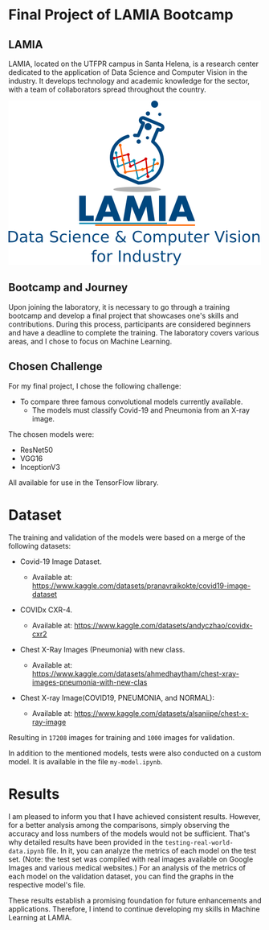 # Final Project of LAMIA Bootcamp

## LAMIA

LAMIA, located on the UTFPR campus in Santa Helena, is a research center dedicated to the application of Data Science and Computer Vision in the industry. It develops technology and academic knowledge for the sector, with a team of collaborators spread throughout the country.

![LAMIA logo](/images/lamia.png)

## Bootcamp and Journey

Upon joining the laboratory, it is necessary to go through a training bootcamp and develop a final project that showcases one's skills and contributions. During this process, participants are considered beginners and have a deadline to complete the training. The laboratory covers various areas, and I chose to focus on Machine Learning.

## Chosen Challenge

For my final project, I chose the following challenge:

- To compare three famous convolutional models currently available.
    - The models must classify Covid-19 and Pneumonia from an X-ray image.

The chosen models were:

- ResNet50
- VGG16
- InceptionV3

All available for use in the TensorFlow library.

# Dataset

The training and validation of the models were based on a merge of the following datasets:

- Covid-19 Image Dataset.
    - Available at: https://www.kaggle.com/datasets/pranavraikokte/covid19-image-dataset

- COVIDx CXR-4.
    - Available at: https://www.kaggle.com/datasets/andyczhao/covidx-cxr2

- Chest X-Ray Images (Pneumonia) with new class.
    - Available at: https://www.kaggle.com/datasets/ahmedhaytham/chest-xray-images-pneumonia-with-new-clas

- Chest X-ray Image(COVID19, PNEUMONIA, and NORMAL):
    - Available at: https://www.kaggle.com/datasets/alsaniipe/chest-x-ray-image

Resulting in `17208` images for training and `1000` images for validation.

In addition to the mentioned models, tests were also conducted on a custom model. It is available in the file `my-model.ipynb`.

# Results

I am pleased to inform you that I have achieved consistent results. However, for a better analysis among the comparisons, simply observing the accuracy and loss numbers of the models would not be sufficient. That's why detailed results have been provided in the `testing-real-world-data.ipynb` file. In it, you can analyze the metrics of each model on the test set. (Note: the test set was compiled with real images available on Google Images and various medical websites.) For an analysis of the metrics of each model on the validation dataset, you can find the graphs in the respective model's file.

These results establish a promising foundation for future enhancements and applications. Therefore, I intend to continue developing my skills in Machine Learning at LAMIA.